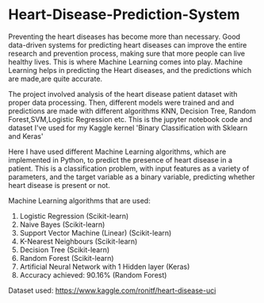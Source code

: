 # Heart-Disease-Prediction-System
Preventing the heart diseases has become more than necessary. Good data-driven systems for predicting heart diseases can improve the entire research and prevention process, making sure that more people can live healthy lives. This is where Machine Learning comes into play. Machine Learning helps in predicting the Heart diseases, and the predictions which are made,are quite accurate.

The project involved analysis of the heart disease patient dataset with proper data processing. Then, different models were trained and and predictions are made with different algorithms KNN, Decision Tree, Random Forest,SVM,Logistic Regression etc. This is the jupyter notebook code and dataset I've used for my Kaggle kernel 'Binary Classification with Sklearn and Keras'

Here I have used different Machine Learning algorithms, which are implemented in Python, to predict the presence of heart disease in a patient. This is a classification problem, with input features as a variety of parameters, and the target variable as a binary variable, predicting whether heart disease is present or not.

Machine Learning algorithms that are used:

1. Logistic Regression (Scikit-learn)
2. Naive Bayes (Scikit-learn)
3. Support Vector Machine (Linear) (Scikit-learn)
4. K-Nearest Neighbours (Scikit-learn)
5. Decision Tree (Scikit-learn)
6. Random Forest (Scikit-learn)
7. Artificial Neural Network with 1 Hidden layer (Keras)
8. Accuracy achieved: 90.16% (Random Forest)

Dataset used: https://www.kaggle.com/ronitf/heart-disease-uci
